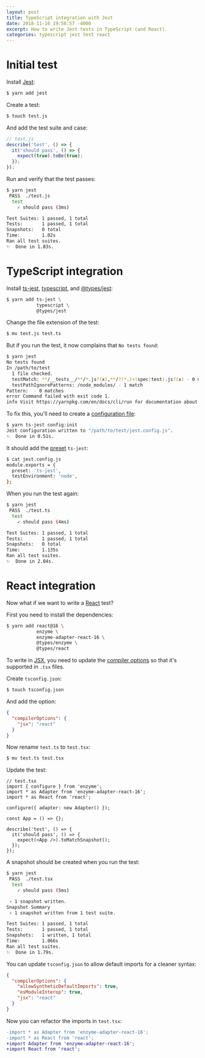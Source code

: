 ```yaml
---
layout: post
title: TypeScript integration with Jest
date: 2018-11-16 19:56:57 -4000
excerpt: How to write Jest tests in TypeScript (and React).
categories: typescript jest test react
---
```


# Initial test

Install [Jest](https://jestjs.io/):

```sh
$ yarn add jest
```

Create a test:

```sh
$ touch test.js
```

And add the test suite and case:

```js
// test.js
describe('test', () => {
  it('should pass', () => {
    expect(true).toBe(true);
  });
});
```

Run and verify that the test passes:

```sh
$ yarn jest
 PASS  ./test.js
  test
    ✓ should pass (3ms)

Test Suites: 1 passed, 1 total
Tests:       1 passed, 1 total
Snapshots:   0 total
Time:        1.02s
Ran all test suites.
✨  Done in 1.83s.
```

# TypeScript integration

Install [ts-jest](https://kulshekhar.github.io/ts-jest/), [typescript](https://www.typescriptlang.org/), and [@types/jest](https://www.npmjs.com/package/@types/jest):

```sh
$ yarn add ts-jest \
           typescript \
           @types/jest
```

Change the file extension of the test:

```sh
$ mv test.js test.ts
```

But if you run the test, it now complains that `No tests found`:

```sh
$ yarn jest
No tests found
In /path/to/test
  1 file checked.
  testMatch: **/__tests__/**/*.js?(x),**/?(*.)+(spec|test).js?(x) - 0 matches
  testPathIgnorePatterns: /node_modules/ - 1 match
Pattern:  - 0 matches
error Command failed with exit code 1.
info Visit https://yarnpkg.com/en/docs/cli/run for documentation about this command.
```

To fix this, you'll need to create a [configuration file](https://kulshekhar.github.io/ts-jest/user/install#jest-config-file):

```sh
$ yarn ts-jest config:init
Jest configuration written to "/path/to/test/jest.config.js".
✨  Done in 0.51s.
```

It should add the [preset](https://jestjs.io/docs/en/configuration.html#preset-string) `ts-jest`:

```sh
$ cat jest.config.js
module.exports = {
  preset: 'ts-jest',
  testEnvironment: 'node',
};
```

When you run the test again:

```sh
$ yarn jest
 PASS  ./test.ts
  test
    ✓ should pass (4ms)

Test Suites: 1 passed, 1 total
Tests:       1 passed, 1 total
Snapshots:   0 total
Time:        1.135s
Ran all test suites.
✨  Done in 2.04s.
```

# React integration

Now what if we want to write a [React](https://reactjs.org/) test?

First you need to install the dependencies:

```sh
$ yarn add react@16 \
           enzyme \
           enzyme-adapter-react-16 \
           @types/enzyme \
           @types/react
```

To write in [JSX](https://reactjs.org/docs/introducing-jsx.html), you need to update the [compiler options](https://www.typescriptlang.org/docs/handbook/compiler-options.html) so that it's supported in `.tsx` files.

Create `tsconfig.json`:

```sh
$ touch tsconfig.json
```

And add the option:

```json
{
  "compilerOptions": {
    "jsx": "react"
  }
}
```

Now rename `test.ts` to `test.tsx`:

```sh
$ mv test.ts test.tsx
```

Update the test:

```tsx
// test.tsx
import { configure } from 'enzyme';
import * as Adapter from 'enzyme-adapter-react-16';
import * as React from 'react';

configure({ adapter: new Adapter() });

const App = () => {};

describe('test', () => {
  it('should pass', () => {
    expect(<App />).toMatchSnapshot();
  });
});
```

A snapshot should be created when you run the test:

```sh
$ yarn jest
 PASS  ./test.tsx
  test
    ✓ should pass (5ms)

 › 1 snapshot written.
Snapshot Summary
 › 1 snapshot written from 1 test suite.

Test Suites: 1 passed, 1 total
Tests:       1 passed, 1 total
Snapshots:   1 written, 1 total
Time:        1.066s
Ran all test suites.
✨  Done in 1.79s.
```

You can update `tsconfig.json` to allow default imports for a cleaner syntax:

```json
{
  "compilerOptions": {
    "allowSyntheticDefaultImports": true,
    "esModuleInterop": true,
    "jsx": "react"
  }
}
```

Now you can refactor the imports in `test.tsx`:

```diff
-import * as Adapter from 'enzyme-adapter-react-16';
-import * as React from 'react';
+import Adapter from 'enzyme-adapter-react-16';
+import React from 'react';
```
